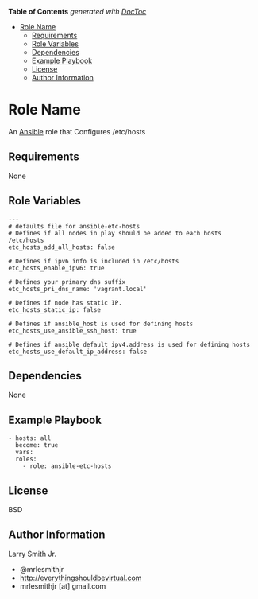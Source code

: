 <!-- START doctoc generated TOC please keep comment here to allow auto update -->
<!-- DON'T EDIT THIS SECTION, INSTEAD RE-RUN doctoc TO UPDATE -->
**Table of Contents**  *generated with [DocToc](https://github.com/thlorenz/doctoc)*

- [Role Name](#role-name)
  - [Requirements](#requirements)
  - [Role Variables](#role-variables)
  - [Dependencies](#dependencies)
  - [Example Playbook](#example-playbook)
  - [License](#license)
  - [Author Information](#author-information)

<!-- END doctoc generated TOC please keep comment here to allow auto update -->

Role Name
=========

An [Ansible] role that Configures /etc/hosts

Requirements
------------

None

Role Variables
--------------

```
---
# defaults file for ansible-etc-hosts
# Defines if all nodes in play should be added to each hosts /etc/hosts
etc_hosts_add_all_hosts: false

# Defines if ipv6 info is included in /etc/hosts
etc_hosts_enable_ipv6: true

# Defines your primary dns suffix
etc_hosts_pri_dns_name: 'vagrant.local'

# Defines if node has static IP.
etc_hosts_static_ip: false

# Defines if ansible_host is used for defining hosts
etc_hosts_use_ansible_ssh_host: true

# Defines if ansible_default_ipv4.address is used for defining hosts
etc_hosts_use_default_ip_address: false
```

Dependencies
------------

None

Example Playbook
----------------

```
- hosts: all
  become: true
  vars:
  roles:
    - role: ansible-etc-hosts
```

License
-------

BSD

Author Information
------------------

Larry Smith Jr.
- @mrlesmithjr
- http://everythingshouldbevirtual.com
- mrlesmithjr [at] gmail.com

[Ansible]: <https://www.ansible.com>
